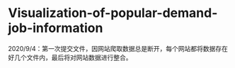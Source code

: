 # Visualization-of-popular-demand-job-information
2020/9/4：第一次提交文件，因网站爬取数据总是断开，每个网站都将数据存在好几个文件内，最后将对网站数据进行整合。
